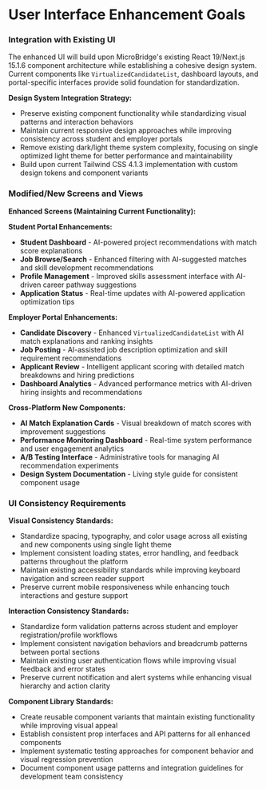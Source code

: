 # User Interface Enhancement Goals

### Integration with Existing UI

The enhanced UI will build upon MicroBridge's existing React 19/Next.js 15.1.6 component architecture while establishing a cohesive design system. Current components like `VirtualizedCandidateList`, dashboard layouts, and portal-specific interfaces provide solid foundation for standardization.

**Design System Integration Strategy:**
- Preserve existing component functionality while standardizing visual patterns and interaction behaviors
- Maintain current responsive design approaches while improving consistency across student and employer portals
- Remove existing dark/light theme system complexity, focusing on single optimized light theme for better performance and maintainability
- Build upon current Tailwind CSS 4.1.3 implementation with custom design tokens and component variants

### Modified/New Screens and Views

**Enhanced Screens (Maintaining Current Functionality):**

**Student Portal Enhancements:**
- **Student Dashboard** - AI-powered project recommendations with match score explanations
- **Job Browse/Search** - Enhanced filtering with AI-suggested matches and skill development recommendations
- **Profile Management** - Improved skills assessment interface with AI-driven career pathway suggestions
- **Application Status** - Real-time updates with AI-powered application optimization tips

**Employer Portal Enhancements:**
- **Candidate Discovery** - Enhanced `VirtualizedCandidateList` with AI match explanations and ranking insights
- **Job Posting** - AI-assisted job description optimization and skill requirement recommendations
- **Applicant Review** - Intelligent applicant scoring with detailed match breakdowns and hiring predictions
- **Dashboard Analytics** - Advanced performance metrics with AI-driven hiring insights and recommendations

**Cross-Platform New Components:**
- **AI Match Explanation Cards** - Visual breakdown of match scores with improvement suggestions
- **Performance Monitoring Dashboard** - Real-time system performance and user engagement analytics
- **A/B Testing Interface** - Administrative tools for managing AI recommendation experiments
- **Design System Documentation** - Living style guide for consistent component usage

### UI Consistency Requirements

**Visual Consistency Standards:**
- Standardize spacing, typography, and color usage across all existing and new components using single light theme
- Implement consistent loading states, error handling, and feedback patterns throughout the platform
- Maintain existing accessibility standards while improving keyboard navigation and screen reader support
- Preserve current mobile responsiveness while enhancing touch interactions and gesture support

**Interaction Consistency Standards:**
- Standardize form validation patterns across student and employer registration/profile workflows
- Implement consistent navigation behaviors and breadcrumb patterns between portal sections
- Maintain existing user authentication flows while improving visual feedback and error states
- Preserve current notification and alert systems while enhancing visual hierarchy and action clarity

**Component Library Standards:**
- Create reusable component variants that maintain existing functionality while improving visual appeal
- Establish consistent prop interfaces and API patterns for all enhanced components
- Implement systematic testing approaches for component behavior and visual regression prevention
- Document component usage patterns and integration guidelines for development team consistency
